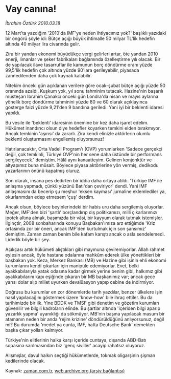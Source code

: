 # Vay canına!

*İbrahim Öztürk 2010.03.18*

<tr><td class="metin" colspan="2" style="padding-top: 20px; padding-left: 5px; ">12 Mart'ta yazdığım '2010'da IMF'ye neden ihtiyacımız yok?' başlıklı yazıdaki bir öngörü şöyle idi: Bütçe açığı büyük ihtimalle 50 milyar TL'lik hedefin altında 40 milyar lira civarında gelir.</td></tr><tr><td class="metin" colspan="2" style="padding-top: 20px; padding-left: 5px; "><p>Zira bir yandan ekonomi büyüdükçe vergi gelirleri artar, öte yandan 2010 enerji, limanlar ve şeker fabrikaları bağlamında özelleştirme yılı olacak. Bir de yapılacak ilave tasarruflar ile kamunun borç döndürme oranı yüzde 99,5'lik hedefin çok altında yüzde 90'lara gerileyebilir, piyasada zannedilenden daha çok kaynak kalabilir.
<p>Nitekim önceki gün açıklanan verilere göre ocak-şubat bütçe açığı yüzde 50 oranında azaldı. Kuşkum yok, yıl sonu tahminim tutacak. Hazine'nin başarılı müsteşarı İbrahim Çanakcı önceki gün Londra'da nisan ve mayıs aylarına yönelik borç döndürme tahminini yüzde 80 ve 60 olarak açıklayınca gösterge faizi yüzde 9,21'den 9 bandına geriledi. Yani iyi bir beklenti idaresi yapıldı.
<p>Bu vesile ile 'beklenti' idaresinin önemine bir kez daha işaret edelim. Hükümet inandırıcı olsun diye hedefler koyarken temkini elden bırakmıyor. Ancak temkinin 'aşırısı' da zararlı. Zira kendi elinizle aktörlerin olumlu beklenti oluşturmasını engellemiş oluyorsunuz!
<p>Hatırlanacaktır, Orta Vadeli Program'ı (OVP) yorumlarken 'Sadece gerçekçi değil, çok temkinli, Türkiye OVP'nin her sene daha üstünde bir performans sergileyecek.' demiştim. Hâlâ aynı kanaatteyim. Gelinen konjonktür ve altyapımız buna müsait. Böylece piyasa aktörlerine yön vermiş, dedikodu yazarlarının önünü kapatmış oluruz.
<p>Son olarak, insana pes dedirten bir iddia daha ortaya atıldı. 'Türkiye IMF ile anlaşma yapmadı, çünkü yüzünü Batı'dan çeviriyor' dendi. Yani IMF anlaşmasını da becerip şu meşhur 'eksen kayması' jurnaline eklemlediler ya, okurlarımdan edep etmesem 'çuş' derdim.
<p>Ancak olsun, böylece beyinlerindeki bir habis uru daha sergilemiş oluyorlar. Meğer, IMF'den bizi 'şartlı' borçlandırıp dış politikamızı, milli çıkarlarımızı ipotek altına almak, başımızda bir vâsi, bir kayyum olarak tutmak istemişler. İlginçtir, 2008 sonbaharında konuyu Başbakan'ımıza arz ettiğimde 'Kriz ortasında zor bir öneri, ancak IMF'den kurtulmak için son şansımız' demiştim. Zaman zaman benim bile kafam karıştı ancak o asla sendelemedi. Liderlik böyle bir şey.
<p>Açıkçası artık hükümeti alıştıkları gibi maymuna çeviremiyorlar. Allah rahmet eylesin ancak, öyle hastane odalarına mahkûm ederek ülke yönettikleri bir başbakan yok. Keza, Merkez Bankası (MB) ve Hazine gibi işinin ehli ekonomi kurumlarını kendi çıkarları için manipüle edemiyorlar. Evet, belki ayakkabılarıyla yatak odasına kadar girmek yerine benim gibi, halkımız gibi ayakkabılarını kapı eşiğinde çıkaran bir MB başkanımız var; ancak gece yarısı dolar alıp millet uyurken devalüasyon yapıp cebine de indirmiyor.
<p>Doğrusu bu kurumlar en zor dönemlerde tarih yazdılar, benzer ülkelere işin nasıl yapılacağını göstermek üzere 'know-how' bile ihraç ettiler. Bu da tarihimizde bir ilk. Yine BDDK ve TMSF gibi denetim ve gözetim kurumları güvenilir ve bilgili kadroların elinde. Bu şartlar altında 'içeriden bilgi aparıp yazarlık yapma' uyanıklığı da sökmüyor. MB'nin başına yapılacak masum bir atamanın neden bir anda 'rejim krizine' döndürüldüğünü anlıyorsunuz, değil mi? Bu durumda 'medet ya cunta, IMF, hatta Deutsche Bank' demekten başka çıkar yolları kalmıyor.
<p>Türkiye'nin elitlerinin halka karşı içeride cuntaya, dışarıda ABD-Batı sopasına sarılmasından biz 'genç siviller' acayip rahatsız oluyoruz.
<p>Alışmışlar, davul halkın seçtiği hükümetlerde, tokmak oligarşinin şişman kedilerinde olacak.<br/></p></p></p></p></p></p></p></p></p></p></td></tr>

Kaynak: [zaman.com.tr](http://zaman.com.tr/yazar.do?yazino=962887), [web.archive.org (arşiv bağlantısı)](http://web.archive.org/web/20100403131501/http://www.zaman.com.tr:80/yazar.do?yazino=962887)

